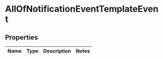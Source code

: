 # AllOfNotificationEventTemplateEvent

## Properties
Name | Type | Description | Notes
------------ | ------------- | ------------- | -------------
